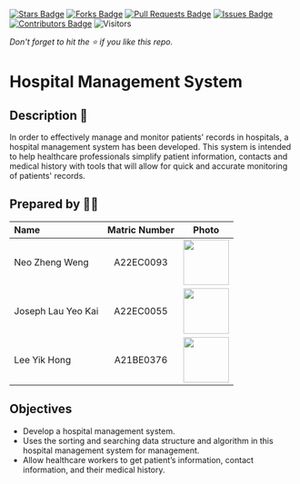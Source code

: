 [![Stars Badge](https://img.shields.io/github/stars/jjn7702/SECJ2013-DSA)](https://github.com/jjn7702/SECJ2013-DSA/Submission/Sample/stargazers)
[![Forks Badge](https://img.shields.io/github/forks/jjn7702/SECJ2013-DSA)](https://github.com/jjn7702/SECJ2013-DSA/Submission/Sample/network/members)
[![Pull Requests Badge](https://img.shields.io/github/issues-pr/jjn7702/SECJ2013-DSA)](https://github.com/jjn7702/SECJ2013-DSA/Submission/Sample/pulls)
[![Issues Badge](https://img.shields.io/github/issues/jjn7702/SECJ2013-DSA)](https://github.com/jjn7702/SECJ2013-DSA/Submission/Sample/issues)
[![Contributors Badge](https://img.shields.io/github/contributors/jjn7702/SECJ2013-DSA?color=2b9348)](https://github.com/jjn7702/SECJ2013-DSA/Submission/Sample/graphs/contributors)
![Visitors](https://api.visitorbadge.io/api/visitors?path=https%3A%2F%2Fgithub.com%2Fjjn7702%2FSECJ2013-DSA%2FSubmission%2FSample&labelColor=%23d9e3f0&countColor=%23697689&style=flat)

_Don't forget to hit the :star: if you like this repo._

# Hospital Management System

## Description 📝

In order to effectively manage and monitor patients' records in hospitals, a hospital management system has been developed. This system is intended to help healthcare professionals simplify patient information, contacts and medical history with tools that will allow for quick and accurate monitoring of patients' records.

## Prepared by 🧑‍💻

| Name             | Matric Number | Photo                                                         |
| :---------------- | :-------------: | :------------------------------------------------------------: |
| Neo Zheng Weng   | A22EC0093        | <img src="https://github.com/jjn7702/SECJ2013-DSA/blob/main/Submission/sec02/Codera/Images/neozhengweng_pic.jpg" width=80px, height=80px>     |
| Joseph Lau Yeo Kai       | A22EC0055        | <img src="https://github.com/jjn7702/SECJ2013-DSA/blob/main/Submission/sec02/Codera/Images/joseph_pic.jpeg" width=80px, height=80px>         |
| Lee Yik Hong       | A21BE0376       | <img src="https://github.com/jjn7702/SECJ2013-DSA/blob/main/Submission/sec02/Codera/Images/Assignment%20photo.jpg" width=80px, height=80px>         |

## Objectives

- Develop a hospital management system.
- Uses the sorting and searching data structure and algorithm in this hospital management system for management.
- Allow healthcare workers to get patient’s information, contact information, and their medical history.
